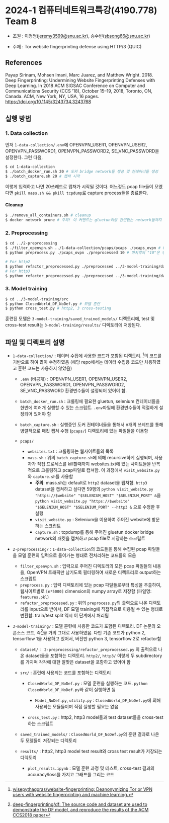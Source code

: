 # 2024-1 컴퓨터네트워크특강(4190.778) Team 8
- 조원 : 이정범([jeremy3599@snu.ac.kr](jeremy3599@snu.ac.kr)), 송수빈([sbsong66@snu.ac.kr](sbsong66@snu.ac.kr))

- 주제 : Tor website fingerprinting defense using HTTP/3 (QUIC)

## References

Payap Sirinam, Mohsen Imani, Marc Juarez, and Matthew Wright. 2018. Deep Fingerprinting: Undermining Website Fingerprinting Defenses with Deep Learning. In 2018 ACM SIGSAC Conference on Computer and Communications Security (CCS ’18), October 15–19, 2018, Toronto, ON, Canada. ACM, New York, NY, USA, 16 pages. https://doi.org/10.1145/3243734.3243768

## 실행 방법

### 1. Data collection

먼저 `1-data-collection/.env`에 OPENVPN_USER1, OPENVPN_USER2, OPENVPN_PASSWORD1, OPENVPN_PASSWORD2, SE_VNC_PASSWORD을 설정한다. 그런 다음,

 ```bash
 $ cd 1-data-collection
 $ ./batch_docker_run.sh 20 # 도커 bridge network들 생성 및 컨테이너들 생성
 $ ./batch_capture.sh 20 # 캡쳐 시작
 ```

이렇게 입력하고 나면 20쓰레드로 캡쳐가 시작될 것이다. 어느정도 pcap file들이 모였다면 `pkill mass.sh && pkill tcpdump`로 capture process들을 종료한다.

#### Cleanup

```bash
$ ./remove_all_containers.sh # cleanup
$ docker network prune # 주의! 이 커맨드는 gluetun이랑 관련없는 network들까지 다 prune되므로, 다른 네트워크가 존재한다면 `docker network rm gluetun1` 이런식으로 직접 삭제할 것
```

### 2. Preprocessing

```bash
$ cd ../2-preprocessing
$ ./filter_openvpn.sh ../1-data-collection/pcaps/pcaps ./pcaps_ovpn # Openvpn 트래픽만 남기고 걸러냄
$ python preprocess.py ./pcaps_ovpn ./preprocessed 10 # 마지막의 "10"은 병렬 처리를 위한 thread 개수로, CPU 성능에 따라 알맞게 조절하도록 한다.

# For http2
$ python refactor_preprocessed.py ./preprocessed ../3-model-training/dataset/ClosedWorld/NoDef/http2 NoDef
# For http3
$ python refactor_preprocessed.py ./preprocessed ../3-model-training/dataset/ClosedWorld/NoDef/http3 NoDef
```

### 3. Model training

```bash
$ cd ../3-model-training/src
$ python ClosedWorld_DF_NoDef.py # 모델 훈련
$ python cross_test.py # http2, 3 cross-testing
```

훈련된 모델은 `3-model-training/saved_trained_models/` 디렉토리에, test 및 cross-test result는  `3-model-training/results/` 디렉토리에 저장된다.

## 파일 및 디렉토리 설명

- `1-data-collection/` : 데이터 수집에 사용한 코드가 포함된 디렉토리. [^3]의 코드를 기반으로 하여 많이 수정하였음 (해당 repo에서는 데이터 수집용 코드만 차용하였고 훈련 코드는 사용하지 않았음)

  - `.env` (비공개) : OPENVPN_USER1, OPENVPN_USER2, OPENVPN_PASSWORD1, OPENVPN_PASSWORD2, SE_VNC_PASSWORD 환경변수들이 설정되어 있어야 함.

  - `batch_docker_run.sh` : 크롤링에 필요한 gluetun, selenium 컨테이너들을 한번에 여러개 실행할 수 있는 스크립트. `.env`파일에 환경변수들이 적절하게 설정되어 있어야 함
  - `batch_capture.sh` : 실행중인 도커 컨테이너들을 통해서 n개의 쓰레드를 통해 병렬적으로 패킷 캡쳐 수행 (`pcaps/`) 디렉토리에 있는 파일들을 이용함
  - `pcaps/`
    - `websites.txt` : 크롤링하는 웹사이트들의 목록
    - `mass.sh` : 위의 `batch_capture.sh`에 의해 recursive하게 실행되며, 사용자가 직접 프로세스를 kill할때까지 websites.txt에 있는 사이트들을 반복적으로 크롤링하고 pcap파일로 캡쳐함. 이 과정에서 `visit_website.py`와 `capture.sh`를 사용함
      - **주의**: mass.sh는 default로 `http2` dataset을 캡쳐함. `http3` dataset을 캡쳐하고 싶다면 59행의 `python visit_website.py "https://$website" "$SELENIUM_HOST" "$SELENIUM_PORT" &`을 `python visit_website.py "https://$website" "$SELENIUM_HOST" "$SELENIUM_PORT" --http3 &` 으로 수정한 후 실행 
      - `visit_website.py` : Selenium을 이용하여 주어진 website에 방문하는 스크립트
      - `capture.sh` : tcpdump를 통해 주어진 gluetun docker bridge network의 패킷을 캡쳐하고 pcap file로 저장하는 스크립트

- `2-preprocessing/` : `1-data-collection`의 코드들을 통해 수집된 pcap 파일들을 모델 훈련의 입력으로 들어가는 형태로 전처리하는 코드들의 모음

  - `filter_openvpn.sh` : 입력으로 주어진 디렉토리의 모든 pcap 파일들의 내용을, OpenVPN 트래픽만 남기도록 필터링하여 새로운 디렉토리로 output하는 스크립트
  - `preprocess.py` : 입력 디렉토리에 있는 pcap 파일들로부터 특성을 추출하여, 웹사이트별로 `[n*5000]` dimension의 numpy array로 저장함 (파일명: `features.pkl`)
  - `refactor_preprocessed.py` : 위의 `preprocess.py`의 출력으로 나온 디렉토리를 input으로 받아서, DF 모델 training에 직접적으로 이용될 수 있는 형태로 변환함. train/test split 역시 이 단계에서 처리됨

- `3-model-training/` : 모델 훈련에 사용한 코드가 포함된 디렉토리. DF 논문의 오픈소스 코드, 즉[^2]을 거의 그대로 사용하였음. 다만 기존 코드가 python 2, tensorflow 1을 사용하고 있어서, 버전만 python 3, tensorflow 2로 refactor함 

  - `dataset/` : ` 2-preprocessing/refactor_preprocessed.py` 의 출력으로 나온 dataset들을 포함하는 디렉토리. `http2/`, `http3/` 이렇게 두 subdirectory를 가지며 각각에 대한 알맞은 dataset을 포함하고 있어야 함
  - `src/` : 훈련에 사용되는 코드를 포함하는 디렉토리
    - `ClosedWorld_DF_NoDef.py` : 모델 훈련을 실행하는 코드. `python ClosedWorld_DF_NoDef.py`와 같이 실행하면 됨
      - `Model_NoDef.py`, `utility.py` : `ClosedWorld_DF_NoDef.py`에 의해 사용되는 모듈들이며 직접 실행할 필요는 없음

    -  `cross_test.py` : http2, http3 model들과 test dataset들을 cross-test하는 스크립트

  - `saved_trained_models/` : `ClosedWorld_DF_NoDef.py`의 훈련 결과로 나온 두 모델들이 저장되는 디렉토리
  - `results/` : http2, http3 model test result와 cross test result가 저장되는 디렉토리
    - `plot_results.ipynb` : 모델 훈련 과정 및 테스트, cross-test 결과의 accuracy/loss를 가지고 그래프를 그리는 코드



[^1]: Payap Sirinam, Mohsen Imani, Marc Juarez, and Matthew Wright. 2018. Deep Fingerprinting: Undermining Website Fingerprinting Defenses with Deep Learning. In 2018 ACM SIGSAC Conference on Computer and Communications Security (CCS ’18), October 15–19, 2018, Toronto, ON, Canada. ACM, New York, NY, USA, 16 pages. https://doi.org/10.1145/3243734.3243768
[^2]: [deep-fingerprinting/df: The source code and dataset are used to demonstrate the DF model, and reproduce the results of the ACM CCS2018 paper](https://github.com/deep-fingerprinting/df)
[^3]: [wisepythagoras/website-fingerprinting: Deanonymizing Tor or VPN users with website fingerprinting and machine learning.](https://github.com/wisepythagoras/website-fingerprinting)
